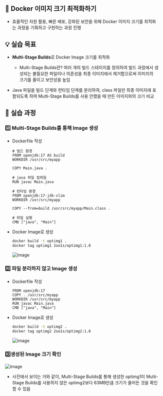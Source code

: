## 🔮 Docker 이미지 크기 최적화하기

- 효율적인 자원 활용, 빠른 배포, 강화된 보안을 위해 Docker 이미지 크기를 최적화는 과정을 기획하고 구현하는 과정 진행

## 💡 실습 목표

- <b>Multi-Stage Builds</b>로 Docker Image 크기를 최적화

  - Multi-Stage Builds란? 여러 개의 빌드 스테이지를 정의하여 빌드 과정에서 생성되는 불필요한 파일이나 의존성을 최종 이미지에서 제거함으로써 이미지의 크기를 줄이고 보안성을 높임

- Java 파일을 빌드 단계와 런타임 단계를 분리하여, class 파일만 최종 이미지에 포함되도록 하여 Multi-Stage Builds를 사용 안했을 때 만든 이미지와의 크기 비교

## 🧾 실습 과정

### 1️⃣ Multi-Stage Builds를 통해 Image 생성

- Dockerfile 작성

  ```Docker
  # 빌드 환경
  FROM openjdk:17 AS build
  WORKDIR /usr/src/myapp

  COPY Main.java .

  # java 파일 컴파일
  RUN javac Main.java

  # 런타임 환경
  FROM openjdk:17-jdk-slim
  WORKDIR /usr/src/myapp

  COPY --from=build /usr/src/myapp/Main.class .

  # 파일 실행
  CMD ["java", "Main"]
  ```

- Docker Image로 생성

  ```bash
  docker build -t optimg1 .
  docker tag optimg1 2oo1s/optimg1:1.0
  ```

  ![image](https://github.com/user-attachments/assets/021b8f23-6c82-4cbb-8173-93e5b322bc03)

### 2️⃣ 파일 분리하지 않고 Image 생성

- Dockerfile 작성

  ```Docker
  FROM openjdk:17
  COPY . /usr/src/myapp
  WORKDIR /usr/src/myapp
  RUN javac Main.java
  CMD ["java", "Main"]
  ```

- Docker Image로 생성

  ```bash
  docker build -t optimg2 .
  docker tag optimg2 2oo1s/optimg2:1.0
  ```
  ![image](https://github.com/user-attachments/assets/551776d3-d9b0-4c46-9e10-35bf83822056)

### 3️⃣생성된 Image 크기 확인

  ![image](https://github.com/user-attachments/assets/39a8cfbd-7449-4c9e-ac6c-24d87e1abae7)

  - 사진에서 보이는 거와 같이, Multi-Stage Builds를 통해 생성한 optimg1이 Multi-Stage Builds를 사용하지 않은 optimg2보다 63MB만큼 크기가 줄어든 것을 확인할 수 있음
